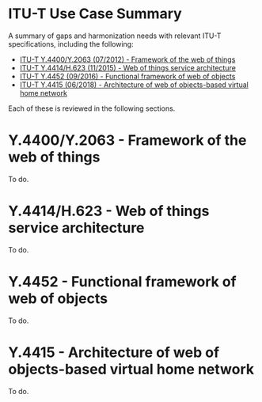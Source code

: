 # ITU-T Use Case Summary

A summary of gaps and harmonization needs with relevant ITU-T specifications,
including the following:
* [ITU-T Y.4400/Y.2063 (07/2012) - Framework of the web of things](https://www.itu.int/ITU-T/recommendations/rec.aspx?rec=11699)
* [ITU-T Y.4414/H.623 (11/2015) - Web of things service architecture](https://www.itu.int/ITU-T/recommendations/rec.aspx?rec=12647)
* [ITU-T Y.4452 (09/2016) - Functional framework of web of objects](https://www.itu.int/ITU-T/recommendations/rec.aspx?rec=13027)
* [ITU-T Y.4415 (06/2018) - Architecture of web of objects-based virtual home network](https://www.itu.int/ITU-T/recommendations/rec.aspx?rec=13637)

Each of these is reviewed in the following sections.

# Y.4400/Y.2063 - Framework of the web of things
To do.

# Y.4414/H.623 - Web of things service architecture
To do.

# Y.4452 - Functional framework of web of objects
To do.

# Y.4415 - Architecture of web of objects-based virtual home network
To do.
